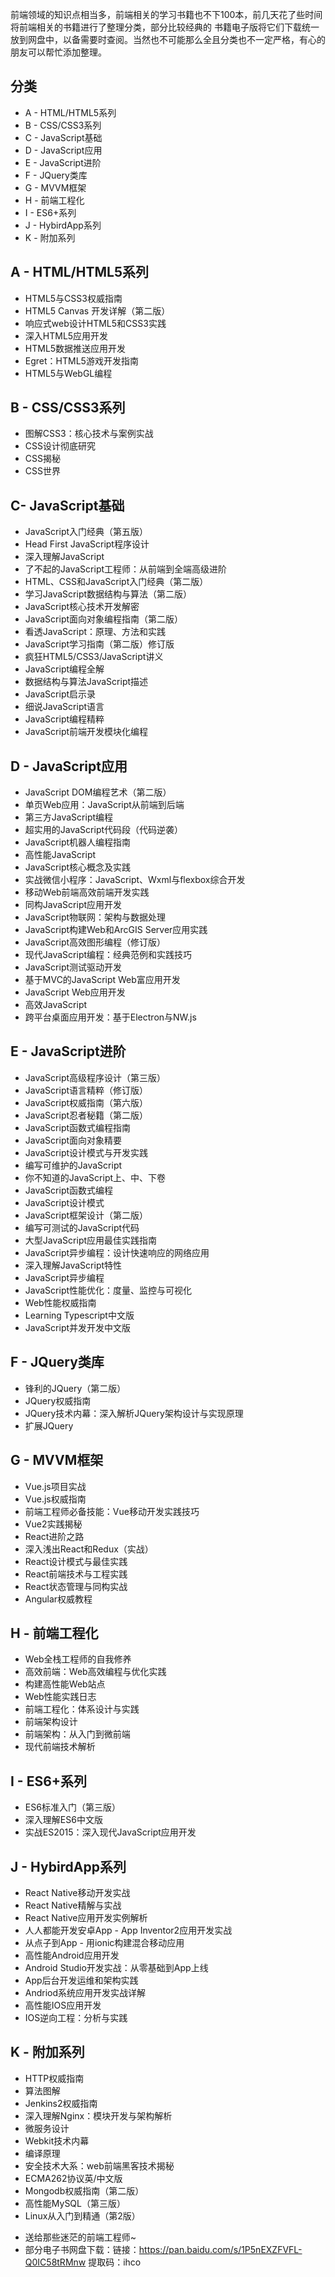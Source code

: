 前端领域的知识点相当多，前端相关的学习书籍也不下100本，前几天花了些时间将前端相关的书籍进行了整理分类，部分比较经典的
书籍电子版将它们下载统一放到网盘中，以备需要时查阅。当然也不可能那么全且分类也不一定严格，有心的朋友可以帮忙添加整理。

## 分类
* A - HTML/HTML5系列
* B - CSS/CSS3系列
* C - JavaScript基础
* D - JavaScript应用
* E - JavaScript进阶
* F - JQuery类库
* G - MVVM框架
* H - 前端工程化
* I - ES6+系列
* J - HybirdApp系列
* K - 附加系列

## A - HTML/HTML5系列
* HTML5与CSS3权威指南
* HTML5 Canvas 开发详解（第二版）
* 响应式web设计HTML5和CSS3实践
* 深入HTML5应用开发
* HTML5数据推送应用开发
* Egret：HTML5游戏开发指南
* HTML5与WebGL编程

## B - CSS/CSS3系列
* 图解CSS3：核心技术与案例实战
* CSS设计彻底研究
* CSS揭秘
* CSS世界

## C- JavaScript基础
* JavaScript入门经典（第五版）
* Head First JavaScript程序设计
* 深入理解JavaScript
* 了不起的JavaScript工程师：从前端到全端高级进阶
* HTML、CSS和JavaScript入门经典（第二版）
* 学习JavaScript数据结构与算法（第二版）
* JavaScript核心技术开发解密
* JavaScript面向对象编程指南（第二版）
* 看透JavaScript：原理、方法和实践
* JavaScript学习指南（第二版）修订版
* 疯狂HTML5/CSS3/JavaScript讲义
* JavaScript编程全解
* 数据结构与算法JavaScript描述
* JavaScript启示录
* 细说JavaScript语言
* JavaScript编程精粹
* JavaScript前端开发模块化编程

## D - JavaScript应用
* JavaScript DOM编程艺术（第二版）
* 单页Web应用：JavaScript从前端到后端
* 第三方JavaScript编程
* 超实用的JavaScript代码段（代码逆袭）
* JavaScript机器人编程指南
* 高性能JavaScript
* JavaScript核心概念及实践
* 实战微信小程序：JavaScript、Wxml与flexbox综合开发
* 移动Web前端高效前端开发实践
* 同构JavaScript应用开发
* JavaScript物联网：架构与数据处理
* JavaScript构建Web和ArcGIS Server应用实践
* JavaScript高效图形编程（修订版）
* 现代JavaScript编程：经典范例和实践技巧
* JavaScript测试驱动开发
* 基于MVC的JavaScript Web富应用开发
* JavaScript Web应用开发
* 高效JavaScript
* 跨平台桌面应用开发：基于Electron与NW.js

## E - JavaScript进阶
* JavaScript高级程序设计（第三版）
* JavaScript语言精粹（修订版）
* JavaScript权威指南（第六版）
* JavaScript忍者秘籍（第二版）
* JavaScript函数式编程指南
* JavaScript面向对象精要
* JavaScript设计模式与开发实践
* 编写可维护的JavaScript
* 你不知道的JavaScript上、中、下卷
* JavaScript函数式编程
* JavaScript设计模式
* JavaScript框架设计（第二版）
* 编写可测试的JavaScript代码
* 大型JavaScript应用最佳实践指南
* JavaScript异步编程：设计快速响应的网络应用
* 深入理解JavaScript特性
* JavaScript异步编程
* JavaScript性能优化：度量、监控与可视化
* Web性能权威指南
* Learning Typescript中文版
* JavaScript并发开发中文版

## F - JQuery类库
* 锋利的JQuery（第二版）
* JQuery权威指南
* JQuery技术内幕：深入解析JQuery架构设计与实现原理
* 扩展JQuery

## G - MVVM框架
* Vue.js项目实战
* Vue.js权威指南
* 前端工程师必备技能：Vue移动开发实践技巧
* Vue2实践揭秘
* React进阶之路
* 深入浅出React和Redux（实战）
* React设计模式与最佳实践
* React前端技术与工程实践
* React状态管理与同构实战
* Angular权威教程

## H - 前端工程化
* Web全栈工程师的自我修养
* 高效前端：Web高效编程与优化实践
* 构建高性能Web站点
* Web性能实践日志
* 前端工程化：体系设计与实践
* 前端架构设计
* 前端架构：从入门到微前端
* 现代前端技术解析

## I - ES6+系列
* ES6标准入门（第三版）
* 深入理解ES6中文版
* 实战ES2015：深入现代JavaScript应用开发

## J - HybirdApp系列
* React Native移动开发实战
* React Native精解与实战
* React Native应用开发实例解析
* 人人都能开发安卓App - App Inventor2应用开发实战
* 从点子到App - 用ionic构建混合移动应用
* 高性能Android应用开发
* Android Studio开发实战：从零基础到App上线
* App后台开发运维和架构实践
* Andriod系统应用开发实战详解
* 高性能IOS应用开发
* IOS逆向工程：分析与实践

## K - 附加系列
* HTTP权威指南
* 算法图解
* Jenkins2权威指南
* 深入理解Nginx：模块开发与架构解析
* 微服务设计
* Webkit技术内幕
* 编译原理
* 安全技术大系：web前端黑客技术揭秘
* ECMA262协议英/中文版
* Mongodb权威指南（第二版）
* 高性能MySQL（第三版）
* Linux从入门到精通（第2版）

- 送给那些迷茫的前端工程师~ 
- 部分电子书网盘下载：链接：https://pan.baidu.com/s/1P5nEXZFVFL-Q0IC58tRMnw 提取码：ihco
